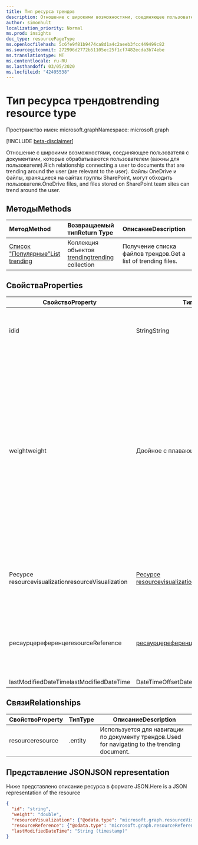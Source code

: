 ```yaml
---
title: Тип ресурса трендов
description: Отношение с широкими возможностями, соединяющее пользователя с документами, которые обрабатываются пользователем (важны для пользователя). Файлы OneDrive и файлы, хранящиеся на сайтах группы SharePoint, могут обходить пользователя.
author: simonhult
localization_priority: Normal
ms.prod: insights
doc_type: resourcePageType
ms.openlocfilehash: 5c6fe9f81b9474ca8d1a4c2aeeb3fcc449499c82
ms.sourcegitcommit: 272996d2772b51105ec25f1cf7482ecda3b74ebe
ms.translationtype: MT
ms.contentlocale: ru-RU
ms.lasthandoff: 03/05/2020
ms.locfileid: "42495538"
---
```

# <a name="trending-resource-type"></a><span data-ttu-id="02c1a-104">Тип ресурса трендов</span><span class="sxs-lookup"><span data-stu-id="02c1a-104">trending resource type</span></span>

<span data-ttu-id="02c1a-105">Пространство имен: microsoft.graph</span><span class="sxs-lookup"><span data-stu-id="02c1a-105">Namespace: microsoft.graph</span></span>

[!INCLUDE [beta-disclaimer](../../includes/beta-disclaimer.md)]

<span data-ttu-id="02c1a-106">Отношение с широкими возможностями, соединяющее пользователя с документами, которые обрабатываются пользователем (важны для пользователя).</span><span class="sxs-lookup"><span data-stu-id="02c1a-106">Rich relationship connecting a user to documents that are trending around the user (are relevant to the user).</span></span> <span data-ttu-id="02c1a-107">Файлы OneDrive и файлы, хранящиеся на сайтах группы SharePoint, могут обходить пользователя.</span><span class="sxs-lookup"><span data-stu-id="02c1a-107">OneDrive files, and files stored on SharePoint team sites can trend around the user.</span></span>

## <a name="methods"></a><span data-ttu-id="02c1a-108">Методы</span><span class="sxs-lookup"><span data-stu-id="02c1a-108">Methods</span></span>

| <span data-ttu-id="02c1a-109">Метод</span><span class="sxs-lookup"><span data-stu-id="02c1a-109">Method</span></span>       | <span data-ttu-id="02c1a-110">Возвращаемый тип</span><span class="sxs-lookup"><span data-stu-id="02c1a-110">Return Type</span></span>  |<span data-ttu-id="02c1a-111">Описание</span><span class="sxs-lookup"><span data-stu-id="02c1a-111">Description</span></span>|
|:---------------|:--------|:----------|
|[<span data-ttu-id="02c1a-112">Список "Популярные"</span><span class="sxs-lookup"><span data-stu-id="02c1a-112">List trending</span></span>](../api/insights-list-trending.md) |<span data-ttu-id="02c1a-113">Коллекция объектов [trending](insights-trending.md)</span><span class="sxs-lookup"><span data-stu-id="02c1a-113">[trending](insights-trending.md) collection</span></span>| <span data-ttu-id="02c1a-114">Получение списка файлов трендов.</span><span class="sxs-lookup"><span data-stu-id="02c1a-114">Get a list of trending files.</span></span>|

## <a name="properties"></a><span data-ttu-id="02c1a-115">Свойства</span><span class="sxs-lookup"><span data-stu-id="02c1a-115">Properties</span></span>

| <span data-ttu-id="02c1a-116">Свойство</span><span class="sxs-lookup"><span data-stu-id="02c1a-116">Property</span></span>      | <span data-ttu-id="02c1a-117">Тип</span><span class="sxs-lookup"><span data-stu-id="02c1a-117">Type</span></span>                              | <span data-ttu-id="02c1a-118">Описание</span><span class="sxs-lookup"><span data-stu-id="02c1a-118">Description</span></span>  |
| ------------- |---------------                    | -------------|
| <span data-ttu-id="02c1a-119">id</span><span class="sxs-lookup"><span data-stu-id="02c1a-119">id</span></span>                    | <span data-ttu-id="02c1a-120">String</span><span class="sxs-lookup"><span data-stu-id="02c1a-120">String</span></span>                    | <span data-ttu-id="02c1a-121">Уникальный идентификатор связи.</span><span class="sxs-lookup"><span data-stu-id="02c1a-121">Unique identifier of the relationship.</span></span> <span data-ttu-id="02c1a-122">Только для чтения.</span><span class="sxs-lookup"><span data-stu-id="02c1a-122">Read only.</span></span>        |
| <span data-ttu-id="02c1a-123">weight</span><span class="sxs-lookup"><span data-stu-id="02c1a-123">weight</span></span>                | <span data-ttu-id="02c1a-124">Двойное с плавающей точкой</span><span class="sxs-lookup"><span data-stu-id="02c1a-124">Double</span></span>                    | <span data-ttu-id="02c1a-125">Значение, определяющее степень тенденции документа в данный момент.</span><span class="sxs-lookup"><span data-stu-id="02c1a-125">Value indicating how much the document is currently trending.</span></span> <span data-ttu-id="02c1a-126">Чем больше это число, тем больше документ будет обходить пользователь (более релевантно).</span><span class="sxs-lookup"><span data-stu-id="02c1a-126">The larger the number, the more the document is currently trending around the user (the more relevant it is).</span></span> <span data-ttu-id="02c1a-127">Возвращенные документы сортируются по этому значению.</span><span class="sxs-lookup"><span data-stu-id="02c1a-127">Returned documents are sorted by this value.</span></span>  |
| <span data-ttu-id="02c1a-128">Ресурсе resourcevisualization</span><span class="sxs-lookup"><span data-stu-id="02c1a-128">resourceVisualization</span></span> | [<span data-ttu-id="02c1a-129">Ресурсе resourcevisualization</span><span class="sxs-lookup"><span data-stu-id="02c1a-129">resourceVisualization</span></span>](insights-resourcevisualization.md)    | <span data-ttu-id="02c1a-130">Свойства, которые можно использовать для отображения документа в вашем интерфейсе.</span><span class="sxs-lookup"><span data-stu-id="02c1a-130">Properties that you can use to visualize the document in your experience.</span></span> |
| <span data-ttu-id="02c1a-131">ресаурцереференце</span><span class="sxs-lookup"><span data-stu-id="02c1a-131">resourceReference</span></span>     | [<span data-ttu-id="02c1a-132">ресаурцереференце</span><span class="sxs-lookup"><span data-stu-id="02c1a-132">resourceReference</span></span>](insights-resourcereference.md)        | <span data-ttu-id="02c1a-133">Справочные свойства документа тенденций, такие как URL-адрес и тип документа.</span><span class="sxs-lookup"><span data-stu-id="02c1a-133">Reference properties of the trending document, such as the url and type of the document.</span></span> |
| <span data-ttu-id="02c1a-134">lastModifiedDateTime</span><span class="sxs-lookup"><span data-stu-id="02c1a-134">lastModifiedDateTime</span></span>  | <span data-ttu-id="02c1a-135">DateTimeOffset</span><span class="sxs-lookup"><span data-stu-id="02c1a-135">DateTimeOffset</span></span>            | |
## <a name="relationships"></a><span data-ttu-id="02c1a-136">Связи</span><span class="sxs-lookup"><span data-stu-id="02c1a-136">Relationships</span></span>

| <span data-ttu-id="02c1a-137">Свойство</span><span class="sxs-lookup"><span data-stu-id="02c1a-137">Property</span></span>      | <span data-ttu-id="02c1a-138">Тип</span><span class="sxs-lookup"><span data-stu-id="02c1a-138">Type</span></span>          | <span data-ttu-id="02c1a-139">Описание</span><span class="sxs-lookup"><span data-stu-id="02c1a-139">Description</span></span>  |
| ------------- |---------------| -------------|
| <span data-ttu-id="02c1a-140">resource</span><span class="sxs-lookup"><span data-stu-id="02c1a-140">resource</span></span>      | <span data-ttu-id="02c1a-141">.</span><span class="sxs-lookup"><span data-stu-id="02c1a-141">entity</span></span>        | <span data-ttu-id="02c1a-142">Используется для навигации по документу трендов.</span><span class="sxs-lookup"><span data-stu-id="02c1a-142">Used for navigating to the trending document.</span></span> |

## <a name="json-representation"></a><span data-ttu-id="02c1a-143">Представление JSON</span><span class="sxs-lookup"><span data-stu-id="02c1a-143">JSON representation</span></span>

<span data-ttu-id="02c1a-144">Ниже представлено описание ресурса в формате JSON.</span><span class="sxs-lookup"><span data-stu-id="02c1a-144">Here is a JSON representation of the resource</span></span>

<!-- {
  "blockType": "resource",
  "keyProperty":"id",
  "optionalProperties": [
    "resource"
  ],
  "@odata.type": "microsoft.graph.trending"
}-->

```json
{
  "id": "string",
  "weight": "double",
  "resourceVisualization": {"@odata.type": "microsoft.graph.resourceVisualization"},
  "resourceReference": {"@odata.type": "microsoft.graph.resourceReference"},
  "lastModifiedDateTime": "String (timestamp)"
}
```
